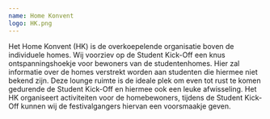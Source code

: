 ```yaml
---
name: Home Konvent
logo: HK.png
---
```

Het Home Konvent (HK) is de overkoepelende organisatie boven de individuele homes.
Wij voorziev op de Student Kick-Off een knus ontspanningshoekje voor bewoners van de studentenhomes.
Hier zal informatie over de homes verstrekt worden aan studenten die hiermee niet bekend zijn.
Deze lounge ruimte is de ideale plek om even tot rust te komen gedurende de Student Kick-Off en hiermee ook een leuke afwisseling.
Het HK organiseert activiteiten voor de homebewoners, tijdens de Student Kick-Off kunnen wij de festivalgangers hiervan een voorsmaakje geven.